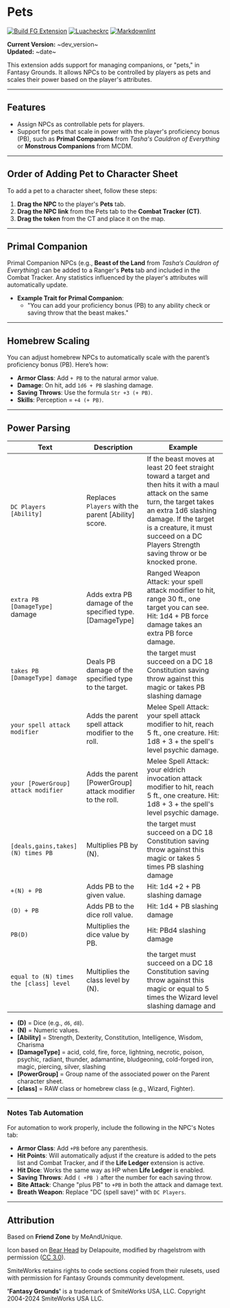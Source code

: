 
# Pets

[![Build FG Extension](https://github.com/rhagelstrom/Pets/actions/workflows/create-release.yml/badge.svg)](https://github.com/rhagelstrom/Pets/actions/workflows/create-release.yml) [![Luacheckrc](https://github.com/rhagelstrom/Pets/actions/workflows/luacheck.yml/badge.svg)](https://github.com/rhagelstrom/Pets/actions/workflows/luacheck.yml) [![Markdownlint](https://github.com/rhagelstrom/Pets/actions/workflows/markdownlint.yml/badge.svg)](https://github.com/rhagelstrom/Pets/actions/workflows/markdownlint.yml)

**Current Version:** ~dev_version~ \
**Updated:** ~date~

This extension adds support for managing companions, or "pets," in Fantasy Grounds. It allows NPCs to be controlled by players as pets and scales their power based on the player's attributes.

---

## Features

* Assign NPCs as controllable pets for players.
* Support for pets that scale in power with the player's proficiency bonus (PB), such as **Primal Companions** from *Tasha's Cauldron of Everything* or **Monstrous Companions** from MCDM.

---

## Order of Adding Pet to Character Sheet

To add a pet to a character sheet, follow these steps:

1. **Drag the NPC** to the player's **Pets** tab.
2. **Drag the NPC link** from the Pets tab to the **Combat Tracker (CT)**.
3. **Drag the token** from the CT and place it on the map.

---

## Primal Companion

Primal Companion NPCs (e.g., **Beast of the Land** from *Tasha’s Cauldron of Everything*) can be added to a Ranger's **Pets** tab and included in the Combat Tracker. Any statistics influenced by the player's attributes will automatically update.

* **Example Trait for Primal Companion**:
  * "You can add your proficiency bonus (PB) to any ability check or saving throw that the beast makes."

---

## Homebrew Scaling

You can adjust homebrew NPCs to automatically scale with the parent’s proficiency bonus (PB). Here’s how:

* **Armor Class**: Add `+ PB` to the natural armor value.
* **Damage**: On hit, add `1d6 + PB` slashing damage.
* **Saving Throws**: Use the formula `Str +3 (+ PB)`.
* **Skills**: Perception = `+4 (+ PB)`.

---

## Power Parsing

| Text | Description | Example |
| ---| --- | --- |
| `DC Players [Ability]` | Replaces `Players` with the parent [Ability] score. | If the beast moves at least 20 feet straight toward a target and then hits it with a maul attack on the same turn, the target takes an extra 1d6 slashing damage. If the target is a creature, it must succeed on a DC Players Strength saving throw or be knocked prone. |
| `extra PB [DamageType]` damage | Adds extra PB damage of the specified type.  [DamageType] | Ranged Weapon Attack: your spell attack modifier to hit, range 30 ft., one target you can see. Hit: 1d4 + PB force damage takes an extra PB force damage. |
| `takes PB [DamageType] damage` | Deals PB damage of the specified type to the target. | the target must succeed on a DC 18 Constitution saving throw against this magic or takes PB slashing damage |
| `your spell attack modifier` | Adds the parent spell attack modifier to the roll. | Melee Spell Attack: your spell attack modifier to hit, reach 5 ft., one creature. Hit: 1d8 + 3 + the spell's level psychic damage. |
| `your [PowerGroup] attack modifier` | Adds the parent [PowerGroup] attack modifier to the roll. | Melee Spell Attack: your eldrich invocation attack modifier to hit, reach 5 ft., one creature. Hit: 1d8 + 3 + the spell's level psychic damage. |
| `[deals,gains,takes] (N) times PB` | Multiplies PB by (N). |the target must succeed on a DC 18 Constitution saving throw against this magic or takes 5 times PB slashing damage |
| `+(N) + PB` | Adds PB to the given value. | Hit: 1d4 +2 + PB slashing damage |
| `(D) + PB` | Adds PB to the dice roll value. | Hit: 1d4 + PB slashing damage |
| `PB(D)` | Multiplies the dice value by PB. | Hit: PBd4 slashing damage |
| `equal to (N) times the [class] level` | Multiplies the class level by (N). | the target must succeed on a DC 18 Constitution saving throw against this magic or equal to 5 times the Wizard level slashing damage and |

* **(D)** = Dice (e.g., `d6`, `d8`).
* **(N)** = Numeric values.
* **[Ability]** = Strength, Dexterity, Constitution, Intelligence, Wisdom, Charisma
* **[DamageType]** = acid, cold, fire, force, lightning, necrotic, poison, psychic, radiant, thunder, adamantine, bludgeoning, cold-forged iron, magic, piercing, silver, slashing
* **[PowerGroup]** = Group name of the associated power on the Parent character sheet.
* **[class]** = RAW class or homebrew class (e.g., Wizard, Fighter).

---

### Notes Tab Automation

For automation to work properly, include the following in the NPC's Notes tab:

* **Armor Class**: Add `+PB` before any parenthesis.
* **Hit Points**: Will automatically adjust if the creature is added to the pets list and Combat Tracker, and if the **Life Ledger** extension is active.
* **Hit Dice**: Works the same way as HP when **Life Ledger** is enabled.
* **Saving Throws**: Add `( +PB )` after the number for each saving throw.
* **Bite Attack**: Change "plus PB" to `+PB` in both the attack and damage text.
* **Breath Weapon**: Replace "DC (spell save)" with `DC Players`.

---

## Attribution

Based on **Friend Zone** by MeAndUnique.

Icon based on [Bear Head](https://game-icons.net/1x1/delapouite/bear-head.html) by Delapouite, modified by rhagelstrom with permission ([CC 3.0](https://creativecommons.org/licenses/by/3.0/)).

SmiteWorks retains rights to code sections copied from their rulesets, used with permission for Fantasy Grounds community development.

**'Fantasy Grounds'** is a trademark of SmiteWorks USA, LLC.
Copyright 2004-2024 SmiteWorks USA LLC.
